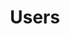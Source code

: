 ---
title: Users
description: >
   A Open, Unified, Lightweight, Simpler Containers as a Service (CaaS).
weight: 4
---
